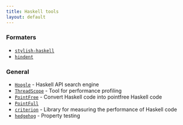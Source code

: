 ```yaml
---
title: Haskell tools
layout: default
---
```

### Formaters
* [`stylish-haskell`](https://github.com/jaspervdj/stylish-haskell) 
* [`hindent`](https://github.com/chrisdone/hindent)

### General
* [`Hoogle`](https://hoogle.haskell.org/) - Haskell API search engine
* [`ThreadScope`](https://wiki.haskell.org/ThreadScope) - Tool for performance profiling 
* [`PointFree`](http://pointfree.io/) - Convert Haskell code into pointfree Haskell code
* [`PointFull`](https://github.com/23Skidoo/pointful)
* [`criterion`](https://github.com/bos/criterion) - Library for measuring the performance of Haskell code
* [`hedgehog`](https://github.com/hedgehogqa/haskell-hedgehog) - Property testing
